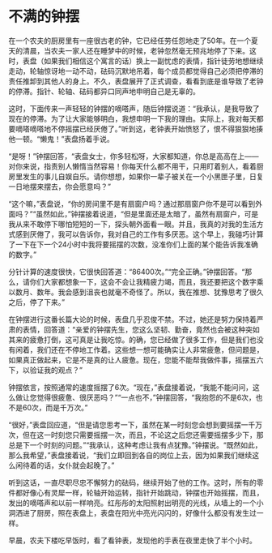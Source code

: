 # 不满的钟摆

在一个农夫的厨房里有一座很古老的钟，它已经任劳任怨地走了50年。在一个夏天的清晨，当农夫一家人还在睡梦中的时候，老钟忽然毫无预兆地停了下来。这时，表盘（如果我们相信这个寓言的话）换上一副忧虑的表情，指针徒劳地想继续走动，轮轴惊讶地一动不动，砝码沉默地吊着，每个成员都觉得自己必须把停滞的责任推卸到其他人的身上。不久，表盘展开了正式调查，看看到底是谁导致了老钟的停滞。指针、轮轴、砝码都异口同声地申明自己是无辜的。

这时，下面传来一声轻轻的钟摆的嘀嗒声，随后钟摆说道：“我承认，是我导致了现在的停滞。为了让大家能够明白，我想申明一下我的理由。实际上，我对每天都要嘀嗒嘀嗒地不停摇摆已经厌倦了。”听到这，老钟表开始愤怒了，恨不得狠狠地揍他一顿。“懒鬼！”表盘扬着手说。

“是呀！”钟摆回答，“表盘女士，你多轻松呀，大家都知道，你总是高高在上——对你来说，指责别人懒惰当然容易！你每天什么都不用干，只用盯着别人，看着厨房里发生的事儿自娱自乐。请你想想，如果你一辈子被关在一个小黑匣子里，日复一日地摆来摆去，你会愿意吗？”

“这个嘛，”表盘说，“你的房间里不是有扇窗户吗？通过那扇窗户你不是可以看到外面吗？”“虽然如此，”钟摆接着说道，“但是里面还是太暗了，虽然有扇窗户，可是我从来不敢停下哪怕短短的一下，探头朝外面看一眼。并且，我真的对我的生活方式感到厌倦了，我可以告诉你，我对自己的工作有多厌恶。这个早上，我碰巧计算了一下在下一个24小时中我将要摇摆的次数，没准你们上面的某个能告诉我准确的数字。”

分针计算的速度很快，它很快回答道：“86400次。”“完全正确。”钟摆回答。“那么，请你们大家都想象一下，这会不会让我精疲力竭，而且，我还要把这个数字乘以数月、数年。我会感到沮丧也就毫不奇怪了。所以，我在推想、犹豫思考了很久之后，停了下来。”

在钟摆进行这番长篇大论的时候，表盘几乎忍俊不禁。不过，她还是努力保持着严肃的表情，回答道：“亲爱的钟摆先生，您这么坚韧、勤奋，竟然也会被这种突如其来的疲惫打倒，这可真是让我吃惊。的确，您已经做了很多工作，但是我们也没有闲着，我们还在不停地工作着。这些想一想可能确实让人非常疲惫，但问题是，如果真正做起来，它是不是真的让人疲惫。现在，您能不能帮我做件事，摇摆五六下，以验证我的观点？”

钟摆依言，按照通常的速度摇摆了6次。“现在，”表盘接着说，“我能不能问问，这么做让您觉得很疲惫、很厌恶吗？”“一点也不，”钟摆回答，“我抱怨的不是6次，也不是60次，而是千万次。”

“很好，”表盘回应道，“但是请您思考一下，虽然在某一时刻您会想到要摇摆一千万次，但在这一时刻您只需要摇摆一次，而且，不论这之后您还需要摇摆多少下，那总是下一个时刻的问题。”“我承认，这种考虑让我有点犹豫。”钟摆说。“既然如此，那么我希望，”表盘接着说，“我们立即回到各自的岗位上去，因为如果我们继续这么闲待着的话，女仆就会起晚了。”

听到这话，一直尽职尽忠不懈努力的砝码，继续开始了他的工作。这时，所有的零件都好像心有灵犀一样，轮轴开始运转，指针开始跳动，钟摆也开始摇摆，而且，发出的嘀嗒声和以前一样响亮。红彤彤的太阳照射出明亮的光线，从墙上的一个小洞洒进了厨房，照在表盘上，表盘在阳光中亮光闪闪的，好像什么都没有发生过一样。

早晨，农夫下楼吃早饭时，看了看钟表，发现他的手表在夜里走快了半个小时。